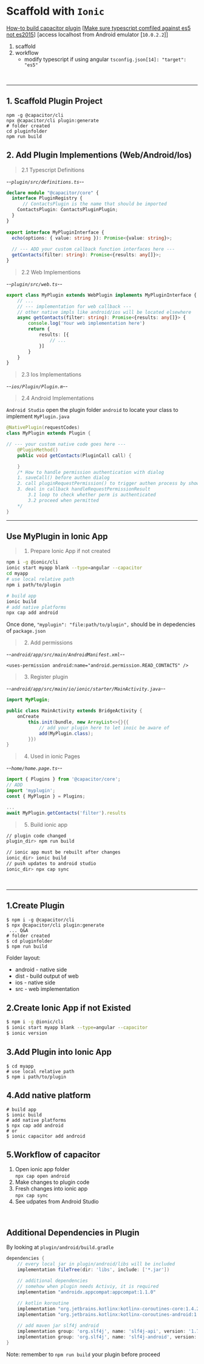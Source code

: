 # Scaffold with `Ionic`
[How-to build capacitor plugin][custom-capacitor]
[[Make sure typescript comfiled against es5 not es2015][ts-config-es5]]
[access localhost from Android emulator [`10.0.2.2`]]

1. scaffold
1. workflow
    * modify typescript if using angular `tsconfig.json[14]: "target": "es5"`

<br>

---

## 1. Scaffold Plugin Project
```
npm -g @capacitor/cli
npx @capacitor/cli plugin:generate
# folder created
cd pluginfolder
npm run build
```

## 2. Add Plugin Implementions (Web/Android/Ios)
> 2.1 Typescript Definitions

--_`plugin/src/definitions.ts`_--
```typescript
declare module "@capacitor/core" {
  interface PluginRegistry {
      // ContactsPlugin is the name that should be imported
    ContactsPlugin: ContactsPluginPlugin;
  }
}
 
export interface MyPluginInterface {
  echo(options: { value: string }): Promise<{value: string}>;
  
  // --- ADD your custom callback function interfaces here --- 
  getContacts(filter: string): Promise<{results: any[]}>;
}
```

>2.2 Web Implementions  

--_`plugin/src/web.ts`_--
```typescript
export class MyPlugin extends WebPlugin implements MyPluginInterface {
    // ...
    // --- implementation for web callback ---
    // other native impls like android/ios will be located elsewhere
    async getContacts(filter: string): Promise<{results: any[]}> {
        console.log('Your web implementation here')
        return {
            results: [{
                // ...
            }]
        }
    }
}
```

>2.3 Ios Implementations

--_`ios/Plugin/Plugin.m`_--

>2.4 Android Implementations

`Android Studio` open the plugin folder `android` to locate your class to implement `MyPlugin.java`
```java
@NativePlugin(requestCodes)
class MyPlugin extends Plugin {

// --- your custom native code goes here ---
    @PluginMethod()
    public void getContacts(PluginCall call) {

    }
    /* How to handle permission authentication with dialog
    1. saveCall() before authen dialog
    2. call pluginRequestPermission() to trigger authen process by showing dialog
    3. deal in callback handleRequestPermissionResult
        3.1 loop to check whether perm is authenticated
        3.2 proceed when permitted
    */
}

```

---

## Use MyPlugin in Ionic App
>1. Prepare Ionic App if not created
```sh
npm i -g @ionic/cli
ionic start myapp blank --type=angular --capacitor 
cd myapp
# use local relative path    
npm i path/to/plugin

# build app
ionic build
# add native platforms
npx cap add android
```
Once done, `"myplugin": "file:path/to/plugin",` should be in depedencies of `package.json`

>2. Add permissions   

--_`android/app/src/main/AndroidManifest.xml`_--

    <uses-permission android:name="android.permission.READ_CONTACTS" />

>3. Register plugin

--_`android/app/src/main/io/ionic/starter/MainActivity.java`_--
```java
import MyPlugin;

public class MainActivity extends BridgeActivity {
    onCreate
        this.init(bundle, new ArrayList<>{}{{
            // add your plugin here to let inoic be aware of 
            add(MyPlugin.class);
        }})
}
```

>4. Used in ionic Pages

--_`home/home.page.ts`_--
```typescript
import { Plugins } from '@capacitor/core';
// ADD
import 'myplugin';
const { MyPlugin } = Plugins;

...
await MyPlugin.getContacts('filter').results

```

>5. Build ionic app

```sh
// plugin code changed
plugin_dir> npm run build

// ionic app must be rebuilt after changes
ionic_dir> ionic build
// push updates to android studio
ionic_dir> npx cap sync
```

<br>

---

## 1.Create Plugin
```shell
$ npm i -g @capacitor/cli
$ npx @capacitor/cli plugin:generate
 ... Q&A
# folder created
$ cd pluginfolder
$ npm run build
```
Folder layout:
* android - native side
* dist - build output of web
* ios - native side
* src - web implementation

## 2.Create Ionic App if not Existed
```sh
$ npm i -g @ionic/cli
$ ionic start myapp blank --type=angular --capacitor 
$ ionic version
```

## 3.Add Plugin into Ionic App
```shell
$ cd myapp
# use local relative path    
$ npm i path/to/plugin
```

## 4.Add native platform
```shell
# build app
$ ionic build
# add native platforms
$ npx cap add android
# or
$ ionic capacitor add android
```

## 5.Workflow of capacitor
1. Open ionic app folder  
`npx cap open android`
1. Make changes to plugin code
1. Fresh changes into ionic app  
`npx cap sync`
1. See udpates from Android Studio

<br>

## Additional Dependencies in Plugin
By looking at `plugin/android/build.gradle`
```gradle
dependencies {
    // every local jar in plugin/android/libs will be included
    implementation fileTree(dir: 'libs', include: ['*.jar'])

    // additional dependencies
    // somehow when plugin needs Activiy, it is required
	implementation "androidx.appcompat:appcompat:1.1.0"
	
	// kotlin koroutine
	implementation "org.jetbrains.kotlinx:kotlinx-coroutines-core:1.4.2"
    implementation "org.jetbrains.kotlinx:kotlinx-coroutines-android:1.4.2"

    // add maven jar slf4j android
    implementation group: 'org.slf4j', name: 'slf4j-api', version: '1.7.30'
    implementation group: 'org.slf4j', name: 'slf4j-android', version: '1.7.30'
}
```
Note: remember to `npm run build` your plugin before proceed

[custom-capacitor]: https://devdactic.com/build-capacitor-plugin/
[ts-config-es5]: https://angular.io/guide/typescript-configuration